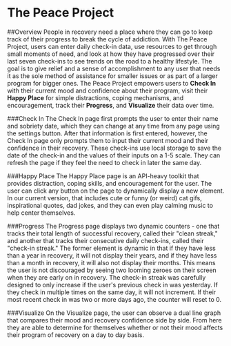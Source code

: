 # The Peace Project

##Overview
People in recovery need a place where they can go to keep track of their progress to break the cycle of addiction. With The Peace Project, users can enter daily check-in data, use resources to get through small moments of need, and look at how they have progressed over their last seven check-ins to see trends on the road to a healthy lifestyle. The goal is to give relief and a sense of accomplishment to any user that needs it as the sole method of assistance for smaller issues or as part of a larger program for bigger ones. The Peace Project empowers users to **Check In** with their current mood and confidence about their program, visit their **Happy Place** for simple distractions, coping mechanisms, and encouragement, track their **Progress**, and **Visualize** their data over time.

###Check In
The Check In page first prompts the user to enter their name and sobriety date, which they can change at any time from any page using the settings button. After that information is first entered, however, the Check In page only prompts them to input their current mood and their confidence in their recovery. These check-ins use local storage to save the date of the check-in and the values of their inputs on a 1-5 scale. They can refresh the page if they feel the need to check in later the same day.

###Happy Place
The Happy Place page is an API-heavy toolkit that provides distraction, coping skills, and encouragement for the user. The user can click any button on the page to dynamically display a new element. In our current version, that includes cute or funny (or weird) cat gifs, inspirational quotes, dad jokes, and they can even play calming music to help center themselves.

###Progress
The Progress page displays two dynamic counters - one that tracks their total length of successful recovery, called their "clean streak," and another that tracks their consecutive daily check-ins, called their "check-in streak." The former element is dynamic in that if they have less than a year in recovery, it will not display their years, and if they have less than a month in recovery, it will also not display their months. This means the user is not discouraged by seeing two looming zeroes on their screen when they are early on in recovery. The check-in streak was carefully designed to only increase if the user's previous check in was yesterday. If they check in multiple times on the same day, it will not increment. If their most recent check in was two or more days ago, the counter will reset to 0.

###Visualize
On the Visualize page, the user can observe a dual line graph that compares their mood and recovery confidence side by side. From here they are able to determine for themselves whether or not their mood affects their program of recovery on a day to day basis. 
